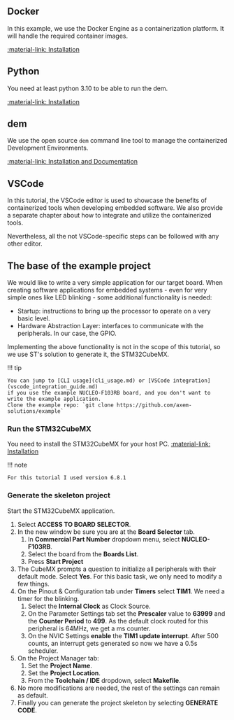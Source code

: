 ## Docker

In this example, we use the Docker Engine as a containerization platform. It will handle the 
required container images.

[:material-link: Installation](https://docs.docker.com/engine/install/)

## Python

You need at least python 3.10 to be able to run the dem.

[:material-link: Installation](https://www.python.org/downloads/)

## dem

We use the open source `dem` command line tool to manage the containerized Development Environments.

[:material-link: Installation and Documentation]()

## VSCode

In this tutorial, the VSCode editor is used to showcase the benefits of containerized tools when 
developing embedded software. We also provide a separate chapter about how to integrate and utilize 
the containerized tools.

Nevertheless, all the not VSCode-specific steps can be followed with any other editor. 

## The base of the example project

We would like to write a very simple application for our target board. When creating software 
applications for embedded systems - even for very simple ones like LED blinking - some additional 
functionality is needed:

- Startup: instructions to bring up the processor to operate on a very basic level.
- Hardware Abstraction Layer: interfaces to communicate with the peripherals. In our case, the GPIO.

Implementing the above functionality is not in the scope of this tutorial, so we use ST's solution 
to generate it, the STM32CubeMX. 

!!! tip

    You can jump to [CLI usage](cli_usage.md) or [VSCode integration](vscode_integration_guide.md) 
    if you use the example NUCLEO-F103RB board, and you don't want to write the example application. 
    Clone the example repo: `git clone https://github.com/axem-solutions/example`

### Run the STM32CubeMX

You need to install the STM32CubeMX for your host PC.
[:material-link: Installation](https://www.st.com/en/development-tools/stm32cubemx.html)

!!! note

    For this tutorial I used version 6.8.1

### Generate the skeleton project

Start the STM32CubeMX application. 

1. Select **ACCESS TO BOARD SELECTOR**.
2. In the new window be sure you are at the **Board Selector** tab. 
    1. In **Commercial Part Number** dropdown menu, select **NUCLEO-F103RB**. 
    2. Select the board from the **Boards List**.
    3. Press **Start Project**
3. The CubeMX prompts a question to initialize all peripherals with their default mode. 
Select **Yes**. For this basic task, we only need to modify a few things.
4. On the Pinout & Configuration tab under **Timers** select **TIM1**. We need a timer for the 
blinking.
    1. Select the **Internal Clock** as Clock Source.
    2. On the Parameter Settings tab set the **Prescaler** value to **63999** and the 
    **Counter Period** to **499**. As the default clock routed for this peripheral is 64MHz, we get 
    a ms counter.
    3. On the NVIC Settings **enable** the **TIM1 update interrupt**. After 500 counts, an interrupt
    gets generated so now we have a 0.5s scheduler.
5. On the Project Manager tab:
    1. Set the **Project Name**.
    2. Set the **Project Location**.
    3. From the **Toolchain / IDE** dropdown, select **Makefile**.
5. No more modifications are needed, the rest of the settings can remain as default.
6. Finally you can generate the project skeleton by selecting **GENERATE CODE**.